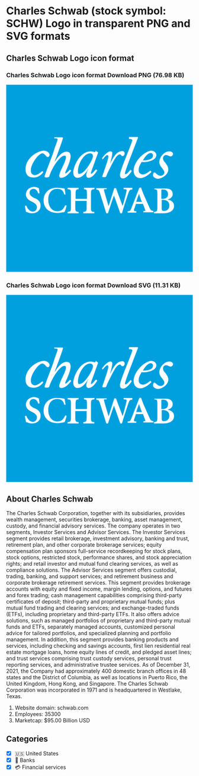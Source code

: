 # Charles Schwab (stock symbol: SCHW) Logo in transparent PNG and SVG formats

## Charles Schwab Logo icon format

### Charles Schwab Logo icon format Download PNG (76.98 KB)

![Charles Schwab Logo icon format Download PNG (76.98 KB)](/img/orig/SCHW-649a838a.png)

### Charles Schwab Logo icon format Download SVG (11.31 KB)

![Charles Schwab Logo icon format Download SVG (11.31 KB)](/img/orig/SCHW-6e9bf437.svg)

## About Charles Schwab

The Charles Schwab Corporation, together with its subsidiaries, provides wealth management, securities brokerage, banking, asset management, custody, and financial advisory services. The company operates in two segments, Investor Services and Advisor Services. The Investor Services segment provides retail brokerage, investment advisory, banking and trust, retirement plan, and other corporate brokerage services; equity compensation plan sponsors full-service recordkeeping for stock plans, stock options, restricted stock, performance shares, and stock appreciation rights; and retail investor and mutual fund clearing services, as well as compliance solutions. The Advisor Services segment offers custodial, trading, banking, and support services; and retirement business and corporate brokerage retirement services. This segment provides brokerage accounts with equity and fixed income, margin lending, options, and futures and forex trading; cash management capabilities comprising third-party certificates of deposit; third-party and proprietary mutual funds; plus mutual fund trading and clearing services; and exchange-traded funds (ETFs), including proprietary and third-party ETFs. It also offers advice solutions, such as managed portfolios of proprietary and third-party mutual funds and ETFs, separately managed accounts, customized personal advice for tailored portfolios, and specialized planning and portfolio management. In addition, this segment provides banking products and services, including checking and savings accounts, first lien residential real estate mortgage loans, home equity lines of credit, and pledged asset lines; and trust services comprising trust custody services, personal trust reporting services, and administrative trustee services. As of December 31, 2021, the Company had approximately 400 domestic branch offices in 48 states and the District of Columbia, as well as locations in Puerto Rico, the United Kingdom, Hong Kong, and Singapore. The Charles Schwab Corporation was incorporated in 1971 and is headquartered in Westlake, Texas.

1. Website domain: schwab.com
2. Employees: 35300
3. Marketcap: $95.00 Billion USD


## Categories
- [x] 🇺🇸 United States
- [x] 🏦 Banks
- [x] 💳 Financial services
